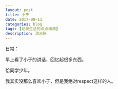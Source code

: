 ```yaml
---
layout: post
title: 小于
date: 2017-09-11
categories: blog
tags: [记录生活的点点滴滴]
description: 流水账
---
```


日常：

早上看了小于的讲话，回忆起很多东西。

恰同学少年。

我其实没那么喜欢小于，但是我绝对respect这样的人。



 















